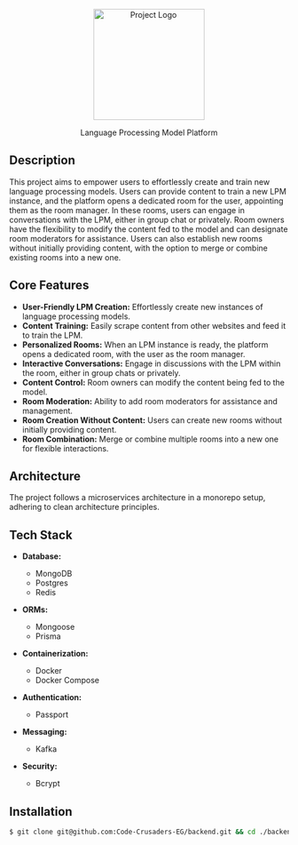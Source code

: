 <p align="center">
  <img src="LOGO_URL" width="200" alt="Project Logo" />
</p>

<p align="center">Language Processing Model Platform</p>

## Description

This project aims to empower users to effortlessly create and train new language processing models. Users can provide content to train a new LPM instance, and the platform opens a dedicated room for the user, appointing them as the room manager. In these rooms, users can engage in conversations with the LPM, either in group chat or privately. Room owners have the flexibility to modify the content fed to the model and can designate room moderators for assistance. Users can also establish new rooms without initially providing content, with the option to merge or combine existing rooms into a new one.

## Core Features

- **User-Friendly LPM Creation:** Effortlessly create new instances of language processing models.
- **Content Training:** Easily scrape content from other websites and feed it to train the LPM.
- **Personalized Rooms:** When an LPM instance is ready, the platform opens a dedicated room, with the user as the room manager.
- **Interactive Conversations:** Engage in discussions with the LPM within the room, either in group chats or privately.
- **Content Control:** Room owners can modify the content being fed to the model.
- **Room Moderation:** Ability to add room moderators for assistance and management.
- **Room Creation Without Content:** Users can create new rooms without initially providing content.
- **Room Combination:** Merge or combine multiple rooms into a new one for flexible interactions.

## Architecture

The project follows a microservices architecture in a monorepo setup, adhering to clean architecture principles.

## Tech Stack
- **Database:**
  - MongoDB
  - Postgres
  - Redis

- **ORMs:**
  - Mongoose
  - Prisma

- **Containerization:**
  - Docker
  - Docker Compose

- **Authentication:**
  - Passport

- **Messaging:**
  - Kafka

- **Security:**
  - Bcrypt

## Installation

```bash
$ git clone git@github.com:Code-Crusaders-EG/backend.git && cd ./backend && docker-compose up
